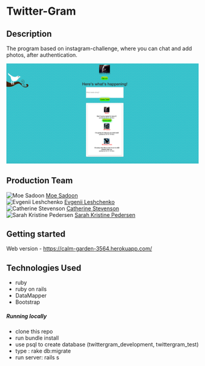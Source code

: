 

Twitter-Gram
================================

## Description

The program based on instagram-challenge, where you can chat and add photos, after authentication.  


![Twitter-Gram screenshot](app/assets/images/Screen_template.png)


## Production Team

![Moe Sadoon](https://avatars3.githubusercontent.com/u/13087665?v=3&s=50) [Moe Sadoon](https://github.com/MoeSadoon)
<br>
![Evgenii Leshchenko](https://avatars1.githubusercontent.com/u/13106572?v=3&s=50) [Evgenii Leshchenko](https://github.com/TJQKAs)
<br>
![Catherine Stevenson](https://avatars3.githubusercontent.com/u/13364432?v=3&s=50) [Catherine Stevenson](https://github.com/catherinestevenson)
<br>
![Sarah Kristine Pedersen](https://avatars3.githubusercontent.com/u/13555098?v=3&s=50) [Sarah Kristine Pedersen](https://github.com/sarahkristinepedersen)

## Getting started

Web version - https://calm-garden-3564.herokuapp.com/

## Technologies Used

- ruby
- ruby on rails
- DataMapper
- Bootstrap

##### Running locally

- clone this repo
- run bundle install
- use psql to create database (twittergram_development, twittergram_test)
- type : rake db:migrate
- run server: rails s
